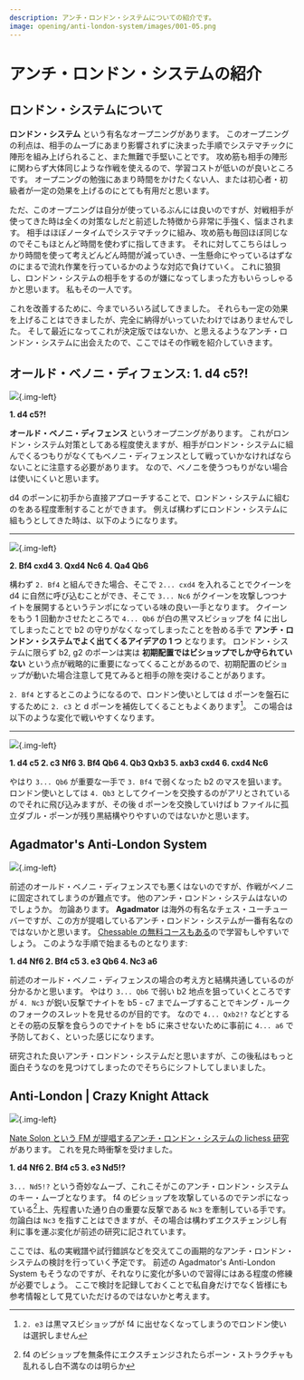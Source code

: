 ```yaml
---
description: アンチ・ロンドン・システムについての紹介です。
image: opening/anti-london-system/images/001-05.png
---
```


# アンチ・ロンドン・システムの紹介

## ロンドン・システムについて

**ロンドン・システム** という有名なオープニングがあります。
このオープニングの利点は、相手のムーブにあまり影響されずに決まった手順でシステマチックに陣形を組み上げられること、また無難で手堅いことです。
攻め筋も相手の陣形に関わらず大体同じような作戦を使えるので、学習コストが低いのが良いところです。
オープニングの勉強にあまり時間をかけたくない人、または初心者・初級者が一定の効果を上げるのにとても有用だと思います。

ただ、このオープニングは自分が使っているぶんには良いのですが、対戦相手が使ってきた時は全くの対策なしだと前述した特徴から非常に手強く、悩まされます。
相手はほぼノータイムでシステマチックに組み、攻め筋も毎回ほぼ同じなのでそこもほとんど時間を使わずに指してきます。
それに対してこちらはしっかり時間を使って考えどんどん時間が減っていき、一生懸命にやっているはずなのにまるで流れ作業を行っているかのような対応で負けていく。
これに狼狽し、ロンドン・システムの相手をするのが嫌になってしまった方もいらっしゃるかと思います。
私もその一人です。

これを改善するために、今までいろいろ試してきました。
それらも一定の効果を上げることはできましたが、完全に納得がいっていたわけではありませんでした。
そして最近になってこれが決定版ではないか、と思えるようなアンチ・ロンドン・システムに出会えたので、ここではその作戦を紹介していきます。

## オールド・ベノニ・ディフェンス: 1. d4 c5?!

![](./images/001-01.png){.img-left}

**1. d4 c5?!**

**オールド・ベノニ・ディフェンス** というオープニングがあります。
これがロンドン・システム対策としてある程度使えますが、相手がロンドン・システムに組んでくるつもりがなくてもベノニ・ディフェンスとして戦っていかなければならないことに注意する必要があります。
なので、ベノニを使うつもりがない場合は使いにくいと思います。

d4 のポーンに初手から直接アプローチすることで、ロンドン・システムに組むのをある程度牽制することができます。
例えば構わずにロンドン・システムに組もうとしてきた時は、以下のようになります。

---

![](./images/001-02.png){.img-left}

**2. Bf4 cxd4 3. Qxd4 Nc6 4. Qa4 Qb6**

構わず `2. Bf4` と組んできた場合、そこで `2... cxd4` を入れることでクイーンを d4 に自然に呼び込むことができ、そこで
`3... Nc6` がクイーンを攻撃しつつナイトを展開するというテンポになっている味の良い一手となります。
クイーンをもう 1 回動かさせたところで `4... Qb6` が白の黒マスビショップを f4 に出してしまったことで b2 の守りがなくなってしまったことを咎める手で
**アンチ・ロンドン・システムでよく出てくるアイデアの 1 つ** となります。
ロンドン・システムに限らず b2, g2 のポーンは実は **初期配置ではビショップでしか守られていない**
という点が戦略的に重要になってくることがあるので、初期配置のビショップが動いた場合注意して見てみると相手の隙を突けることがあります。

`2. Bf4` とするとこのようになるので、ロンドン使いとしては d ポーンを盤石にするために `2. c3` と d ポーンを補佐してくることもよくあります[^1]。
この場合は以下のような変化で戦いやすくなります。

---

![](./images/001-03.png){.img-left}

**1. d4 c5 2. c3 Nf6 3. Bf4 Qb6 4. Qb3 Qxb3 5. axb3 cxd4 6. cxd4 Nc6**

やはり `3... Qb6` が重要な一手で `3. Bf4` で弱くなった b2 のマスを狙います。
ロンドン使いとしては `4. Qb3` としてクイーンを交換するのがアリとされているのでそれに飛び込みますが、その後 d ポーンを交換していけば
b ファイルに孤立ダブル・ポーンが残り黒結構やりやすいのではないかと思います。

## Agadmator's Anti-London System

![](./images/001-04.png){.img-left}

前述のオールド・ベノニ・ディフェンスでも悪くはないのですが、作戦がベノニに固定されてしまうのが難点です。
他のアンチ・ロンドン・システムはないのでしょうか。
勿論あります。
**Agadmator** は海外の有名なチェス・ユーチューバーですが、この方が提唱しているアンチ・ロンドン・システムが一番有名なのではないかと思います。
[Chessable の無料コースもある](https://www.chessable.com/agadmators-anti-london-system/course/62565/)ので学習もしやすいでしょう。
このような手順で始まるものとなります:

**1. d4 Nf6 2. Bf4 c5 3. e3 Qb6 4. Nc3 a6**

前述のオールド・ベノニ・ディフェンスの場合の考え方と結構共通しているのが分かるかと思います。
やはり `3... Qb6` で弱い b2 地点を狙っていくところですが `4. Nc3` が鋭い反撃でナイトを
b5 - c7 までムーブすることでキング・ルークのフォークのスレットを見せるのが目的です。
なので `4... Qxb2!?` などとするとその筋の反撃を食らうのでナイトを b5 に来させないために事前に `4... a6` で予防しておく、といった感じになります。

研究された良いアンチ・ロンドン・システムだと思いますが、この後私はもっと面白そうなのを見つけてしまったのでそちらにシフトしてしまいました。

## Anti-London | Crazy Knight Attack

![](./images/001-05.png){.img-left}

[Nate Solon という FM が提唱するアンチ・ロンドン・システムの lichess 研究](https://lichess.org/study/rxrdqKAi) があります。
これを見た時衝撃を受けました。

**1. d4 Nf6 2. Bf4 c5 3. e3 Nd5!?**

`3... Nd5!?` という奇妙なムーブ、これこそがこのアンチ・ロンドン・システムのキー・ムーブとなります。
f4 のビショップを攻撃しているのでテンポになっている[^2]上、先程書いた通り白の重要な反撃である `Nc3` を牽制している手です。
勿論白は `Nc3` を指すことはできますが、その場合は構わずエクスチェンジし有利に事を運ぶ変化が前述の研究に記されています。

ここでは、私の実戦譜や試行錯誤などを交えてこの画期的なアンチ・ロンドン・システムの検討を行っていく予定です。
前述の Agadmator's Anti-London System もそうなのですが、それなりに変化が多いので習得にはある程度の修練が必要でしょう。
ここで検討を記録しておくことで私自身だけでなく皆様にも参考情報として見ていただけるのではないかと考えます。

[^1]: `2. e3` は黒マスビショップが f4 に出せなくなってしまうのでロンドン使いは選択しません
[^2]: f4 のビショップを無条件にエクスチェンジされたらポーン・ストラクチャも乱れるし白不満なのは明らか